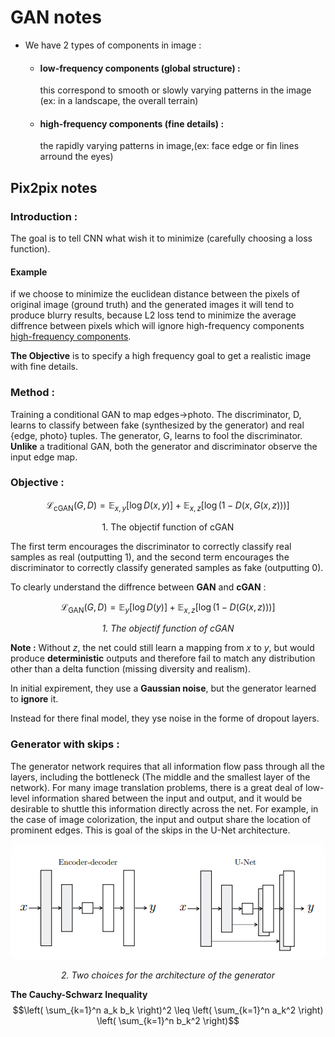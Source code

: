 # GAN notes
- We have 2 types of components in image :
    - ####  low-frequency components (global structure) : 
         <p>this correspond to smooth or slowly varying patterns in the image (ex: in a landscape, the overall terrain) 
    
    - #### high-frequency components (fine details) :
        <p>the rapidly varying patterns in image,(ex: face edge or fin lines arround the eyes)
    
## Pix2pix notes
### Introduction :
The goal is to tell CNN what wish it to minimize (carefully choosing a loss function).

 
#### Example
if we choose to minimize the euclidean distance between the pixels of original image (ground truth) and the generated images it will tend to produce blurry results, because L2 loss tend to minimize the average diffrence between pixels which will ignore high-frequency components  [high-frequency components](#high-frequency-components-fine-details).

**The Objective** is to specify a high frequency goal to get a realistic image with fine details.

### Method :

Training a conditional GAN to map edges→photo. The
discriminator, D, learns to classify between fake (synthesized by
the generator) and real {edge, photo} tuples. The generator, G,
learns to fool the discriminator. **Unlike** a traditional GAN,
both the generator and discriminator observe the input edge map.

### Objective :

$$\mathcal{L}_{\text{cGAN}}(G, D) = \mathbb{E}_{x,y}[\log D(x, y)] + \mathbb{E}_{x,z}[\log(1 - D(x, G(x, z)))]  $$
<center>1. The objectif function of cGAN</center>


The first term encourages the discriminator to correctly classify real samples as real (outputting 1), and the second term encourages the discriminator to correctly classify generated samples as fake (outputting 0).

To clearly understand the diffrence between **GAN** and **cGAN** :

$$
 \mathcal{L}_{\text{GAN}}(G, D) = \mathbb{E}_{y}[\log D(y)] + \mathbb{E}_{x,z}[\log(1 - D(G(x, z)))]  
 $$
*<center>1. The objectif function of cGAN* </center>



**Note :**
Without $z$, the net could still learn a mapping from $x$ to $y$, but would produce **deterministic** outputs and therefore fail to match any distribution other than a delta function (missing diversity and realism).

In initial expirement, they use a **Gaussian noise**, but the generator learned to **ignore** it.

Instead for there final model, they yse noise in the forme of dropout layers.

### Generator with skips :
The generator network requires that all information flow pass through all the layers, including the bottleneck (The middle and the smallest layer of the network). For many image translation problems, there is a great deal of low-level information shared between the input and output, and it would be desirable to shuttle this information directly across the net. For example, in the case of image colorization, the input and output share the location of prominent edges. This is goal of the skips in the U-Net architecture.
<a href="url">
<center>
<img src="images/u-net.png" height="auto" width="auto"  style="border-radius:10px">
</center>
</a>

*<center>2. Two choices for the architecture of the generator* </center>





**The Cauchy-Schwarz Inequality**
$$\left( \sum_{k=1}^n a_k b_k \right)^2 \leq \left( \sum_{k=1}^n a_k^2 \right) \left( \sum_{k=1}^n b_k^2 \right)$$




  
